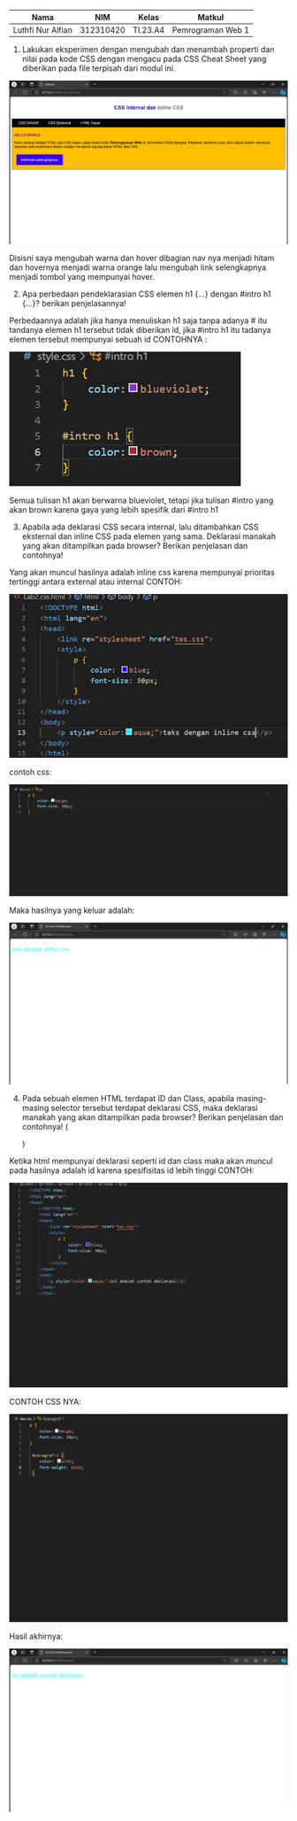  Nama                    | NIM        | Kelas   | Matkul            |
|-------------------------|------------|---------|-------------------|
| Luthfi Nur Alfian | 312310420 | TI.23.A4| Pemrograman Web 1 |

1. Lakukan eksperimen dengan mengubah dan menambah properti dan nilai pada kode CSS
dengan mengacu pada CSS Cheat Sheet yang diberikan pada file terpisah dari modul ini.

![alt text](https://github.com/Reval2703/Lab2Web/blob/main/Screenshot%202024-10-07%20115131.png)

Disisni saya mengubah warna dan hover dibagian nav nya menjadi hitam dan hovernya menjadi warna orange lalu mengubah link selengkapnya menjadi tombol yang mempunyai hover.

2. Apa perbedaan pendeklarasian CSS elemen h1 {...} dengan #intro h1 {...}? berikan
penjelasannya!


Perbedaannya adalah jika hanya menuliskan h1 saja tanpa adanya # itu tandanya elemen h1 tersebut tidak diberikan id, jika #intro h1 itu tadanya elemen tersebut mempunyai sebuah id
CONTOHNYA :

![alt text](https://github.com/Reval2703/Lab2Web/blob/main/Screenshot%202024-10-07%20115451.png)

Semua tulisan h1 akan berwarna blueviolet, tetapi jika tulisan #intro yang akan brown karena gaya yang lebih spesifik dari #intro h1

3. Apabila ada deklarasi CSS secara internal, lalu ditambahkan CSS eksternal dan inline CSS pada
elemen yang sama. Deklarasi manakah yang akan ditampilkan pada browser? Berikan
penjelasan dan contohnya!

Yang akan muncul hasilnya adalah inline css karena mempunyai prioritas tertinggi antara external atau internal
CONTOH: 

![alt text](https://github.com/Reval2703/Lab2Web/blob/main/Screenshot%202024-10-07%20120016.png)

contoh css:

![alt text](https://github.com/Reval2703/Lab2Web/blob/main/Screenshot%202024-10-07%20120437.png)

Maka hasilnya yang keluar adalah:

![alt text](https://github.com/Reval2703/Lab2Web/blob/main/Screenshot%202024-10-07%20120525.png)

4. Pada sebuah elemen HTML terdapat ID dan Class, apabila masing-masing selector tersebut
terdapat deklarasi CSS, maka deklarasi manakah yang akan ditampilkan pada browser?
Berikan penjelasan dan contohnya! ( <p id="paragraf-1" class="text-paragraf"> )

Ketika html mempunyai deklarasi seperti id dan class maka akan muncul pada hasilnya adalah id karena spesifisitas id lebih tinggi 
CONTOH: 

![alt text](https://github.com/Reval2703/Lab2Web/blob/main/Screenshot%202024-10-07%20120639.png)

CONTOH CSS NYA:

![alt text](https://github.com/Reval2703/Lab2Web/blob/main/Screenshot%202024-10-07%20120810.png)

Hasil akhirnya: 

![alt text](https://github.com/Reval2703/Lab2Web/blob/main/Screenshot%202024-10-07%20120843.png)
